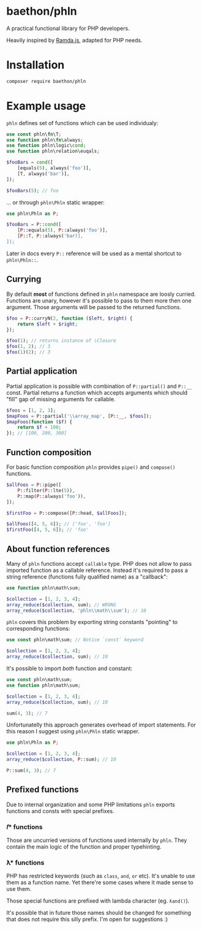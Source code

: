 # baethon/phln

A practical functional library for PHP developers.

Heavily inspired by [Ramda.js](http://ramdajs.com/), adapted for PHP needs.

# Installation

```bash
composer require baethon/phln
```

# Example usage

`phln` defines set of functions which can be used individualy:

```php
use const phln\fn\T;
use function phln\fn\always;
use function phln\logic\cond;
use function phln\relation\euqals;

$fooBars = cond([
    [equals(5), always('foo')],
    [T, always('bar')],
]);

$fooBars(5); // foo
```

... or through `phln\Phln` static wrapper:

```php
use phln\Phln as P;

$fooBars = P::cond([
    [P::equals(5), P::always('foo')],
    [P::T, P::always('bar)],
]);
```

Later in docs every `P::` reference will be used as a mental shortcut to `phln\Phln::`.

## Currying

By default **most** of functions defined in `phln` namespace are loosly curried. Functions are unary, however it's possible to pass to them more then one argument. Those arguments will be passed to the returned functions.

```php
$foo = P::curryN(2, function ($left, $right) {
    return $left + $right;
});

$foo(1); // returns instance of \Closure
$foo(1, 2); // 3
$foo(1)(2); // 3
```

## Partial application

Partial application is possible with combination of `P::partial()` and `P::__` const. Partial returns a function which accepts arguments which should "fill" gap of missing arguments for callable.

```php
$foos = [1, 2, 3];
$mapFoos = P::partial('\\array_map', [P::__, $foos]);
$mapFoos(function ($f) {
    return $f + 100;
}); // [100, 200, 300]
```

## Function composition

For basic function composition `phln` provides `pipe()` and `compose()` functions.

```php
$allFoos = P::pipe([
    P::filter(P::lte(5)),
    P::map(P::always('foo')),
]);

$firstFoo = P::compose([P::head, $allFoos]);

$allFoos([4, 5, 6]); // ['foo', 'foo']
$firstFoo([4, 5, 6]); // 'foo'
```

## About function references

Many of `phln` functions accept `callable` type. PHP does not allow to pass imported function as a callable reference. Instead it's required to pass a string reference (functions fully qualified name) as a "callback":

```php
use function phln\math\sum;

$collection = [1, 2, 3, 4];
array_reduce($collection, sum); // WRONG
array_reduce($collection, 'phln\\math\\sum'); // 10
```

`phln` covers this problem by exporting string constants "pointing" to corresponding functions:

```php
use const phln\math\sum; // Notice `const` keyword

$collection = [1, 2, 3, 4];
array_reduce($collection, sum); // 10
```

It's possible to import *both* function and constant:

```php
use const phln\math\sum;
use function phln\math\sum;

$collection = [1, 2, 3, 4];
array_reduce($collection, sum); // 10

sum(4, 3); // 7
```

Unfortunatelly this approach generates overhead of import statements. For this reason I suggest using `phln\Phln` static wrapper.

```php
use phln\Phln as P;

$collection = [1, 2, 3, 4];
array_reduce($collection, P::sum); // 10

P::sum(4, 3); // 7
```


## Prefixed functions

Due to internal organization and some PHP limitations `phln` exports functions and consts with special prefixes.

### 𝑓* functions

Those are uncurried versions of functions used internally by `phln`. They contain the main logic of the function and proper typehinting.

### ƛ* functions

PHP has restricted keywords (such as `class`, `and`, `or` etc). It's unable to use them as a function name. Yet there're some cases where it made sense to use them.

Those special functions are prefixed with lambda character (eg. `ƛand()`).

It's possible that in future those names should be changed for something that does not require this silly prefix. I'm open for suggestions :)
